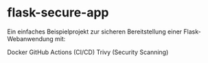 # flask-secure-app

Ein einfaches Beispielprojekt zur sicheren Bereitstellung einer Flask-Webanwendung mit:

Docker
GitHub Actions (CI/CD)
Trivy (Security Scanning)

